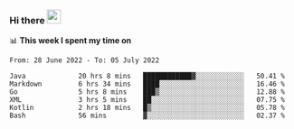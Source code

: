 ### Hi there <a href="https://www.gautamkrishnar.com/"><img src="https://media.giphy.com/media/hvRJCLFzcasrR4ia7z/giphy.gif" width="25px"></a>

📊 **This week I spent my time on**

<!--START_SECTION:waka-->

```text
From: 28 June 2022 - To: 05 July 2022

Java             20 hrs 8 mins   ████████████▓░░░░░░░░░░░░   50.41 %
Markdown         6 hrs 34 mins   ████░░░░░░░░░░░░░░░░░░░░░   16.46 %
Go               5 hrs 8 mins    ███▒░░░░░░░░░░░░░░░░░░░░░   12.88 %
XML              3 hrs 5 mins    ██░░░░░░░░░░░░░░░░░░░░░░░   07.75 %
Kotlin           2 hrs 18 mins   █▒░░░░░░░░░░░░░░░░░░░░░░░   05.78 %
Bash             56 mins         ▓░░░░░░░░░░░░░░░░░░░░░░░░   02.37 %
```

<!--END_SECTION:waka-->
